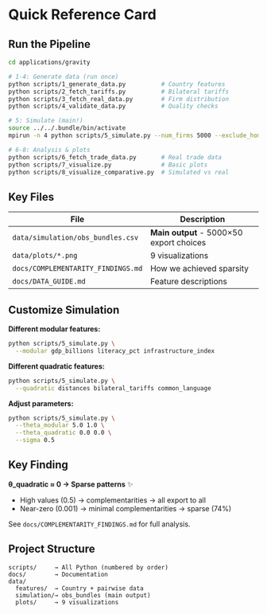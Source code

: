 # Quick Reference Card

## Run the Pipeline

```bash
cd applications/gravity

# 1-4: Generate data (run once)
python scripts/1_generate_data.py          # Country features
python scripts/2_fetch_tariffs.py          # Bilateral tariffs
python scripts/3_fetch_real_data.py        # Firm distribution
python scripts/4_validate_data.py          # Quality checks

# 5: Simulate (main!)
source ../../.bundle/bin/activate
mpirun -n 4 python scripts/5_simulate.py --num_firms 5000 --exclude_home

# 6-8: Analysis & plots
python scripts/6_fetch_trade_data.py       # Real trade data
python scripts/7_visualize.py              # Basic plots
python scripts/8_visualize_comparative.py  # Simulated vs real
```

## Key Files

| File | Description |
|------|-------------|
| `data/simulation/obs_bundles.csv` | **Main output** - 5000×50 export choices |
| `data/plots/*.png` | 9 visualizations |
| `docs/COMPLEMENTARITY_FINDINGS.md` | How we achieved sparsity |
| `docs/DATA_GUIDE.md` | Feature descriptions |

## Customize Simulation

**Different modular features:**
```bash
python scripts/5_simulate.py \
  --modular gdp_billions literacy_pct infrastructure_index
```

**Different quadratic features:**
```bash
python scripts/5_simulate.py \
  --quadratic distances bilateral_tariffs common_language
```

**Adjust parameters:**
```bash
python scripts/5_simulate.py \
  --theta_modular 5.0 1.0 \
  --theta_quadratic 0.0 0.0 \
  --sigma 0.5
```

## Key Finding

**θ_quadratic ≈ 0 → Sparse patterns** ✨

- High values (0.5) → complementarities → all export to all
- Near-zero (0.001) → minimal complementarities → sparse (74%)

See `docs/COMPLEMENTARITY_FINDINGS.md` for full analysis.

## Project Structure

```
scripts/     → All Python (numbered by order)
docs/        → Documentation  
data/
  features/  → Country + pairwise data
  simulation/→ obs_bundles (main output)
  plots/     → 9 visualizations
```

